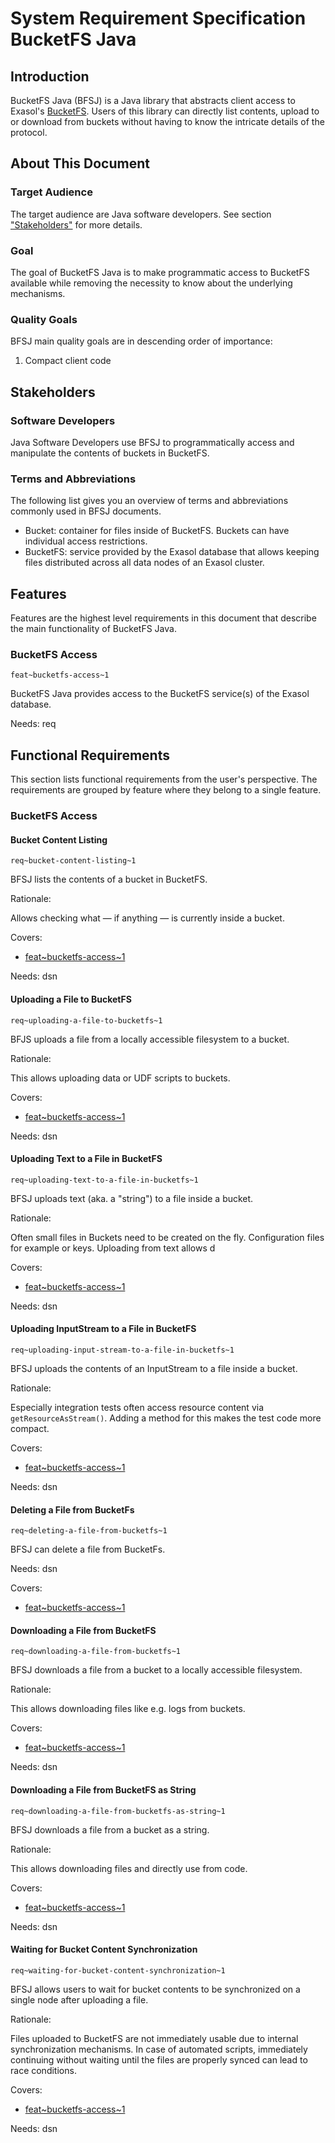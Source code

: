 # System Requirement Specification BucketFS Java

## Introduction

BucketFS Java (BFSJ) is a Java library that abstracts client access to Exasol's [BucketFS](https://docs.exasol.com/database_concepts/bucketfs/bucketfs.htm). Users of this library can directly list contents, upload to or download from buckets without having to know the intricate details of the protocol.

## About This Document

### Target Audience

The target audience are Java software developers. See section ["Stakeholders"](#stakeholders) for more details.

### Goal

The goal of BucketFS Java is to make programmatic access to BucketFS available while removing the necessity to know about the underlying mechanisms.

### Quality Goals

BFSJ main quality goals are in descending order of importance:

1. Compact client code

## Stakeholders

### Software Developers

Java Software Developers use BFSJ to programmatically access and manipulate the contents of buckets in BucketFS.

### Terms and Abbreviations

The following list gives you an overview of terms and abbreviations commonly used in BFSJ documents.

* Bucket: container for files inside of BucketFS. Buckets can have individual access restrictions.
* BucketFS: service provided by the Exasol database that allows keeping files distributed across all data nodes of an Exasol cluster.

## Features

Features are the highest level requirements in this document that describe the main functionality of BucketFS Java.

### BucketFS Access
`feat~bucketfs-access~1`

BucketFS Java provides access to the BucketFS service(s) of the Exasol database.

Needs: req

## Functional Requirements

This section lists functional requirements from the user's perspective. The requirements are grouped by feature where they belong to a single feature.

### BucketFS Access

#### Bucket Content Listing
`req~bucket-content-listing~1`

BFSJ lists the contents of a bucket in BucketFS.

Rationale:

Allows checking what &mdash; if anything &mdash; is currently inside a bucket.

Covers:

* [feat~bucketfs-access~1](#bucketfs-access)

Needs: dsn

#### Uploading a File to BucketFS
`req~uploading-a-file-to-bucketfs~1`

BFJS uploads a file from a locally accessible filesystem to a bucket.

Rationale:

This allows uploading data or UDF scripts to buckets.

Covers:

* [feat~bucketfs-access~1](#bucketfs-access)

Needs: dsn

#### Uploading Text to a File in BucketFS
`req~uploading-text-to-a-file-in-bucketfs~1`

BFSJ uploads text (aka. a "string") to a file inside a bucket.

Rationale:

Often small files in Buckets need to be created on the fly. Configuration files for example or keys. Uploading from text allows d

Covers:

* [feat~bucketfs-access~1](#bucketfs-access)

Needs: dsn

#### Uploading InputStream to a File in BucketFS
`req~uploading-input-stream-to-a-file-in-bucketfs~1`

BFSJ uploads the contents of an InputStream to a file inside a bucket.

Rationale:

Especially integration tests often access resource content via `getResourceAsStream()`. Adding a method for this makes the test code more compact.

Covers:

* [feat~bucketfs-access~1](#bucketfs-access)

Needs: dsn

#### Deleting a File from BucketFs

`req~deleting-a-file-from-bucketfs~1`

BFSJ can delete a file from BucketFs.

Needs: dsn

Covers:

* [feat~bucketfs-access~1](#bucketfs-access)

#### Downloading a File from BucketFS

`req~downloading-a-file-from-bucketfs~1`

BFSJ downloads a file from a bucket to a locally accessible filesystem.

Rationale:

This allows downloading files like e.g. logs from buckets.

Covers:

* [feat~bucketfs-access~1](#bucketfs-access)

Needs: dsn

#### Downloading a File from BucketFS as String

`req~downloading-a-file-from-bucketfs-as-string~1`

BFSJ downloads a file from a bucket as a string.

Rationale:

This allows downloading files and directly use from code.

Covers:

* [feat~bucketfs-access~1](#bucketfs-access)

Needs: dsn

#### Waiting for Bucket Content Synchronization

`req~waiting-for-bucket-content-synchronization~1`

BFSJ allows users to wait for bucket contents to be synchronized on a single node after uploading a file.

Rationale:

Files uploaded to BucketFS are not immediately usable due to internal synchronization mechanisms. In case of automated scripts, immediately continuing without waiting until the files are properly synced can lead to race conditions.

Covers:

* [feat~bucketfs-access~1](#bucketfs-access)

Needs: dsn